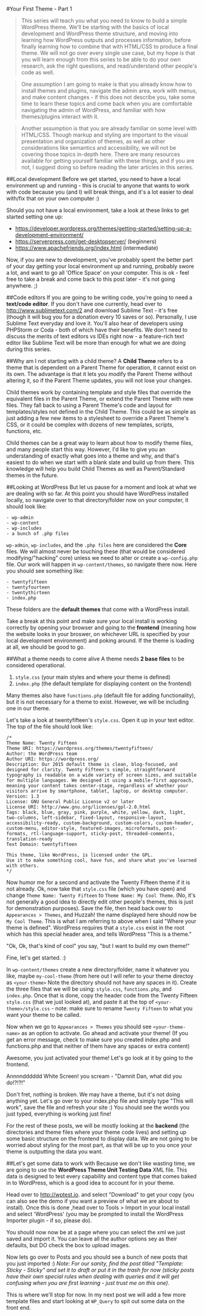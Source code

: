 #Your First Theme - Part 1

>This series will teach you what you need to know to build a simple WordPress theme.  We'll be starting with the basics of local development and WordPress theme structure, and moving into learning how WordPress outputs and processes information, before finally learning how to combine that with HTML/CSS to produce a final theme. We will not go over every single use case, but my hope is that you will learn enough from this series to be able to do your own research, ask the right questions, and read/understand other people's code as well.

>One assumption I am going to make is that you already know how to install themes and plugins, navigate the admin area, work with menus, and make content changes - if this does not describe you, take some time to learn these topics and come back when you are comfortable navigating the admin of WordPress, and familiar with how themes/plugins interact with it.

>Another assumption is that you are already familiar on some level with HTML/CSS. Though markup and styling are important to the visual presentation and organization of themes, as well as other considerations like semantics and accessibility, we will not be covering those topics in-depth here. There are many resources available for getting yourself familiar with these things, and if you are not, I suggest doing so before reading the later articles in this series.

##Local development
Before we get started, you need to have a local environment up and running - this is crucial to anyone that wants to work with code because you (and I) will break things, and it's a lot easier to deal with/fix that on your own computer :)

Should you not have a local environment, take a look at these links to get started setting one up:

- https://developer.wordpress.org/themes/getting-started/setting-up-a-development-environment/
- https://serverpress.com/get-desktopserver/ (beginners)
- https://www.apachefriends.org/index.html (intermediate)

Now, if you are new to development, you've probably spent the better part of your day getting your local environment up and running, probably swore a lot, and want to go all 'Office Space' on your computer.  This is ok - feel free to take a break and come back to this post later - it's not going anywhere. ;)

##Code editors
If you are going to be writing code, you're going to need a **text/code editor**.  If you don't have one currently, head over to http://www.sublimetext.com/2 and download Sublime Text - it's free (though it will bug you for a donation every 10 saves or so).  Personally, I use Sublime Text everyday and love it. You'll also hear of developers using PHPStorm or Coda - both of which have their benefits. We don't need to discuss the merits of text editors vs IDEs right now - a feature-rich text editor like Sublime Text will be more than enough for what we are doing during this series.

##Why am I not starting with a child theme?
A **Child Theme** refers to a theme that is dependent on a Parent Theme for operation, it cannot exist on its own. The advantage is that it lets you modify the Parent Theme without altering it, so if the Parent Theme updates, you will not lose your changes.

Child themes work by containing template and style files that override the equivalent files in the Parent Theme, or extend the Parent Theme with new files.  They fall back to using a Parent Theme's code and layout for templates/styles not defined in the Child Theme.  This could be as simple as just adding a few new items to a stylesheet to override a Parent Theme's CSS, or it could be complex with dozens of new templates, scripts, functions, etc. 

Child themes can be a great way to learn about how to modify theme files, and many people start this way.  However, I'd like to give you an understanding of exactly what goes into a theme and why, and that's easiest to do when we start with a blank slate and build up from there.  This knowledge will help you build Child Themes as well as Parent/Standard themes in the future.

##Looking at WordPress
But let us pause for a moment and look at what we are dealing with so far.  At this point you should have WordPress installed locally, so navigate over to that directory/folder now on your computer, it should look like:

```
- wp-admin
- wp-content
- wp-includes
- a bunch of .php files
```

<screen shot here>

`wp-admin`, `wp-includes`, and the `.php files` here are considered the **Core** files.  We will almost never be touching these (that would be considered modifying/"hacking" core) unless we need to alter or create a `wp-config.php` file.  Our work will happen in `wp-content/themes`, so navigate there now.  Here you should see something like:

```
- twentyfifteen
- twentyfourteen
- twentythirteen
- index.php
```

These folders are the **default themes** that come with a WordPress install.

Take a break at this point and make sure your local install is working correctly by opening your browser and going to the **frontend** (meaning how the website looks in your broswer, on whichever URL is specified by your local development environment) and poking around.  If the theme is loading at all, we should be good to go.

##What a theme needs to come alive
A theme needs **2 base files** to be considered operational.

1. `style.css` (your main styles and where your theme is defined)
2. `index.php` (the default template for displaying content on the frontend)

Many themes also have `functions.php` (default file for adding functionality), but it is not necessary for a theme to exist. However, we will be including one in our theme.

Let's take a look at twentyfifteen's `style.css`. Open it up in your text editor. The top of the file should look like:

```
/*
Theme Name: Twenty Fifteen
Theme URI: https://wordpress.org/themes/twentyfifteen/
Author: the WordPress team
Author URI: https://wordpress.org/
Description: Our 2015 default theme is clean, blog-focused, and designed for clarity. Twenty Fifteen's simple, straightforward typography is readable on a wide variety of screen sizes, and suitable for multiple languages. We designed it using a mobile-first approach, meaning your content takes center-stage, regardless of whether your visitors arrive by smartphone, tablet, laptop, or desktop computer.
Version: 1.3
License: GNU General Public License v2 or later
License URI: http://www.gnu.org/licenses/gpl-2.0.html
Tags: black, blue, gray, pink, purple, white, yellow, dark, light, two-columns, left-sidebar, fixed-layout, responsive-layout, accessibility-ready, custom-background, custom-colors, custom-header, custom-menu, editor-style, featured-images, microformats, post-formats, rtl-language-support, sticky-post, threaded-comments, translation-ready
Text Domain: twentyfifteen

This theme, like WordPress, is licensed under the GPL.
Use it to make something cool, have fun, and share what you've learned with others.
*/
```

Now humor me for a second and activate the Twenty Fifteen theme if it is not already. Ok, now take that `style.css` file (which you have open) and change `Theme Name: Twenty Fifteen` to `Theme Name: My Cool Theme`. (No, it's not generally a good idea to directly edit other people's themes, this is just for demonstration purposes). Save the file, then head back over to `Appearances > Themes`, and Huzzah! the name displayed here should now be `My Cool Theme`. This is what I am referring to above when I said "Where your theme is defined". WordPress requires that a `style.css` exist in the root which has this special header area, and tells WordPress "This is a theme."

"Ok, Ok, that's kind of cool" you say, "but I want to build my own theme!"

Fine, let's get started. :)

In `wp-content/themes` create a new directory/folder, name it whatever you like, maybe `my-cool-theme` (from here out I will refer to your theme directoy as `<your-theme>` Note the directory should not have any spaces in it).  Create the three files that we will be using: `style.css`, `functions.php`, and `index.php`.  Once that is done, copy the header code from the Twenty Fifteen `style.css` (that we just looked at), and paste it at the top of `<your-theme>/style.css` - note: make sure to rename `Twenty Fifteen` to what you want your theme to be called.

Now when we go to `Appearances > Themes` you should see `<your-theme-name>` as an option to activate.  Go ahead and activate your theme! (If you get an error message, check to make sure you created index.php and functions.php and that neither of them have any spaces or extra content)

Awesome, you just activated your theme! Let's go look at it by going to the frontend.

Annnndddddd White Screen! you scream - "Damnit Dan, what did you do!?!?!"

Don't fret, nothing is broken. We may have a theme, but it's not doing anything yet. Let's go over to your index.php file and simply type "This will work", save the file and refresh your site :) You should see the words you just typed, everything is working just fine!

For the rest of these posts, we will be mostly looking at the **backend** (the directories and theme files where your theme code lives) and setting up some basic structure on the frontend to display data.  We are not going to be worried about styling for the most part, as that will be up to you once your theme is outputting the data you want.

##Let's get some data to work with
Because we don't like wasting time, we are going to use the **WordPress Theme Unit Testing Data** XML file.  This data is designed to test every capability and content type that comes baked in to WordPress, which is a good idea to account for in your theme.

Head over to http://wptest.io. and select "Download" to get your copy (you can also see the demo if you want a preview of what we are about to install). Once this is done ,head over to Tools > Import in your local install and select 'WordPress' (you may be prompted to install the WordPress Importer plugin - if so, please do).

You should now now be at a page where you can select the xml we just saved and import it. You can leave all the author options sey as their defaults, but DO check the box to upload images.

Now lets go over to Posts and you should see a bunch of new posts that you just imported :) *Note: For our sanity, find the post titled "Template: Sticky - Sticky" and set it to draft or put it in the trash for now (sticky posts have their own special rules when dealing with queries and it will get confusing when you are first learning - just trust me on this one).*

This is where we'll stop for now.  In my next post we will add a few more template files and start looking at `WP_Query` to spit out some data on the front end.